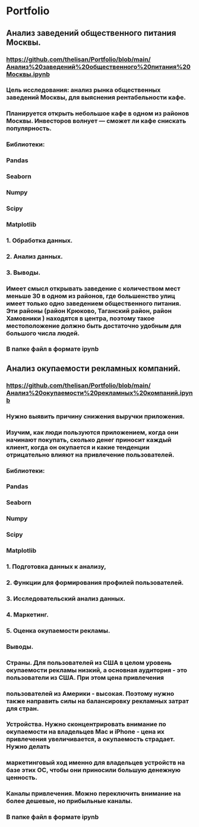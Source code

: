 # Portfolio
## Анализ заведений общественного питания Москвы.
### https://github.com/thelisan/Portfolio/blob/main/Анализ%20заведений%20общественного%20питания%20Москвы.ipynb
### Цель исследования: анализ рынка общественных заведений Москвы, для выяснения рентабельности кафе.
### Планируется открыть небольшое кафе в одном из районов Москвы. Инвесторов волнует — сможет ли кафе снискать популярность. 
### Библиотеки:
### Pandas
### Seaborn
### Numpy
### Scipy
### Matplotlib
### 1. Обработка данных.
### 2. Анализ данных.
### 3. Выводы.
### Имеет смысл открывать заведение с количеством мест меньше 30 в одном из районов, где большенство улиц имеет только одно заведением общественного питания. Эти районы (район Крюково, Таганский район, район Хамовники ) находятся в центра, поэтому такое местоположение должно быть достаточно удобным для большого числа людей.
### В папке файл в формате ipynb 
## Анализ окупаемости рекламных компаний.
### https://github.com/thelisan/Portfolio/blob/main/Анализ%20окупаемости%20рекламных%20компаний.ipynb
### Нужно выявить причину снижения выручки приложения.
### Изучим, как люди пользуются приложением, когда они начинают покупать, сколько денег приносит каждый клиент, когда он окупается и какие тенденции отрицательно влияют  на привлечение пользователей.
### Библиотеки:
### Pandas
### Seaborn
### Numpy
### Scipy
### Matplotlib
### 1. Подготовка данных к анализу,
### 2. Функции для формирования профилей пользователей.
### 3. Исследовательский анализ данных.
### 4. Маркетинг.
### 5. Оценка окупаемости рекламы.
### Выводы.
### Страны. Для пользователей из США в целом уровень окупаемости рекламы низкий, а основная аудитория - это пользователи из США. При этом цена привлечения 
### пользователей из Америки - высокая. Поэтому нужно также направить силы на балансировку рекламных затрат для стран.
### Устройства. Нужно сконцентрировать внимание по окупаемости на владельцев Mac и iPhone - цена их привлечения увеличивается, а окупаемоcть страдает. Нужно делать
### маркетинговый ход именно для владельцев устройств на базе этих ОС, чтобы они приносили большую денежную ценность.
### Каналы привлечения. Можно переключить внимание на более дешевые, но прибыльные каналы.
### В папке файл в формате ipynb 
